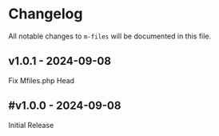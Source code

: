 # Changelog

All notable changes to `m-files` will be documented in this file.

## v1.0.1 - 2024-09-08

Fix Mfiles.php Head

## #v1.0.0 - 2024-09-08

Initial Release
